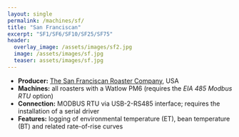 ```yaml
---
layout: single
permalink: /machines/sf/
title: "San Franciscan"
excerpt: "SF1/SF6/SF10/SF25/SF75"
header:
  overlay_image: /assets/images/sf2.jpg
  image: /assets/images/sf.jpg
  teaser: assets/images/sf.jpg
---
```


* __Producer:__ [The San Franciscan Roaster Company](http://www.sanfranroaster.com), USA
* __Machines:__ all roasters with a Watlow PM6 (requires the _EIA 485 Modbus RTU_ option)
* __Connection:__ MODBUS RTU via USB-2-RS485 interface; requires the installation of a serial driver
* __Features:__ logging of environmental temperature (ET), bean temperature (BT) and related rate-of-rise curves